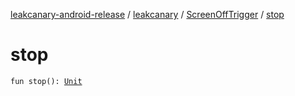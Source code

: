 [leakcanary-android-release](../../index.md) / [leakcanary](../index.md) / [ScreenOffTrigger](index.md) / [stop](./stop.md)

# stop

`fun stop(): `[`Unit`](https://kotlinlang.org/api/latest/jvm/stdlib/kotlin/-unit/index.html)